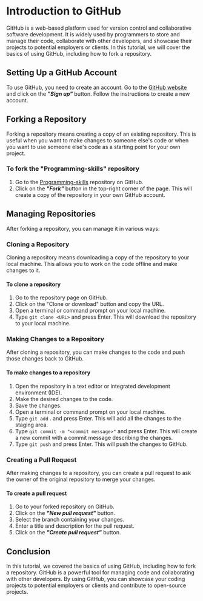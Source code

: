 # Introduction to GitHub

GitHub is a web-based platform used for version control and collaborative software development. It is widely used by programmers to store and manage their code, collaborate with other developers, and showcase their projects to potential employers or clients. In this tutorial, we will cover the basics of using GitHub, including how to fork a repository.

## Setting Up a GitHub Account

To use GitHub, you need to create an account. Go to the [GitHub website](https://github.com/) and click on the **_"Sign up"_** button. Follow the instructions to create a new account.

## Forking a Repository

Forking a repository means creating a copy of an existing repository. This is useful when you want to make changes to someone else's code or when you want to use someone else's code as a starting point for your own project.

### To fork the "Programming-skills" repository

1. Go to the [Programming-skills](https://github.com/priteshhirpara17/programming-skills-bootcamp) repository on GitHub.
2. Click on the **_"Fork"_** button in the top-right corner of the page. This will create a copy of the repository in your own GitHub account.

## Managing Repositories

After forking a repository, you can manage it in various ways:

### Cloning a Repository

Cloning a repository means downloading a copy of the repository to your local machine. This allows you to work on the code offline and make changes to it.

#### To clone a repository

1. Go to the repository page on GitHub.
2. Click on the "Clone or download" button and copy the URL.
3. Open a terminal or command prompt on your local machine.
4. Type ```git clone <URL>``` and press Enter. This will download the repository to your local machine.

### Making Changes to a Repository

After cloning a repository, you can make changes to the code and push those changes back to GitHub.

#### To make changes to a repository

1. Open the repository in a text editor or integrated development environment (IDE).
2. Make the desired changes to the code.
3. Save the changes.
4. Open a terminal or command prompt on your local machine.
5. Type ```git add``` . and press Enter. This will add all the changes to the staging area.
6. Type ```git commit -m "<commit message>"``` and press Enter. This will create a new commit with a commit message describing the changes.
7. Type ```git push``` and press Enter. This will push the changes to GitHub.

### Creating a Pull Request

After making changes to a repository, you can create a pull request to ask the owner of the original repository to merge your changes.

#### To create a pull request

1. Go to your forked repository on GitHub.
2. Click on the **_"New pull request"_** button.
3. Select the branch containing your changes.
4. Enter a title and description for the pull request.
5. Click on the **_"Create pull request"_** button.

## Conclusion

In this tutorial, we covered the basics of using GitHub, including how to fork a repository. GitHub is a powerful tool for managing code and collaborating with other developers. By using GitHub, you can showcase your coding projects to potential employers or clients and contribute to open-source projects.

